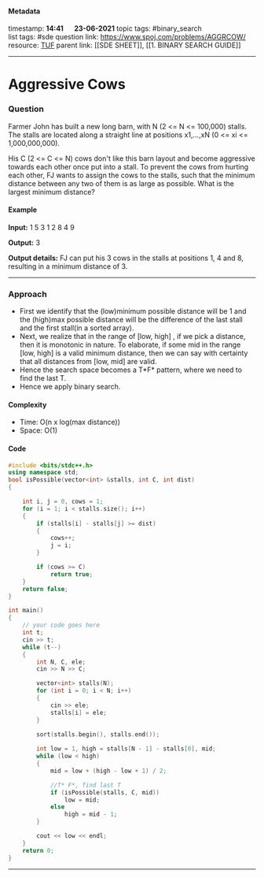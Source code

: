 #### Metadata

timestamp: **14:41**  &emsp;  **23-06-2021**
topic tags: #binary_search  
list tags: #sde 
question link: https://www.spoj.com/problems/AGGRCOW/
resource: [TUF](https://www.youtube.com/watch?v=wSOfYesTBRk&list=PLgUwDviBIf0p4ozDR_kJJkONnb1wdx2Ma&index=71)
parent link: [[SDE SHEET]], [[1. BINARY SEARCH GUIDE]]

---

# Aggressive Cows

### Question

Farmer John has built a new long barn, with N (2 <= N <= 100,000) stalls. The stalls are located along a straight line at positions x1,...,xN (0 <= xi <= 1,000,000,000).  
  
His C (2 <= C <= N) cows don't like this barn layout and become aggressive towards each other once put into a stall. To prevent the cows from hurting each other, FJ wants to assign the cows to the stalls, such that the minimum distance between any two of them is as large as possible. What is the largest minimum distance?

#### Example

**Input:**
1
5 3
1
2
8
4
9

**Output:**
3

**Output details:**
FJ can put his 3 cows in the stalls at positions 1, 4 and 8,  
resulting in a minimum distance of 3.

---


### Approach
- First we identify that the (low)minimum possible distance will be 1 and the (high)max possible distance will be the difference of the last stall and the first stall(in a sorted array).
- Next, we realize that in the range of [low, high] , if we pick a distance, then it is monotonic in nature. To elaborate, if some mid in the range [low, high] is a valid minimum distance, then we can say with certainty that all distances from [low, mid] are valid.
- Hence the search space becomes a T\*F\* pattern, where we need to find the last T.
- Hence we apply binary search.

#### Complexity
- Time: O(n x log(max distance))
- Space: O(1)

#### Code

``` cpp
#include <bits/stdc++.h>
using namespace std;
bool isPossible(vector<int> &stalls, int C, int dist)
{

    int i, j = 0, cows = 1;
    for (i = 1; i < stalls.size(); i++)
    {
        if (stalls[i] - stalls[j] >= dist)
        {
            cows++;
            j = i;
        }

        if (cows >= C)
            return true;
    }
    return false;
}

int main()
{
    // your code goes here
    int t;
    cin >> t;
    while (t--)
    {
        int N, C, ele;
        cin >> N >> C;

        vector<int> stalls(N);
        for (int i = 0; i < N; i++)
        {
            cin >> ele;
            stalls[i] = ele;
        }
		
        sort(stalls.begin(), stalls.end());

        int low = 1, high = stalls[N - 1] - stalls[0], mid;
        while (low < high)
        {
            mid = low + (high - low + 1) / 2;

            //T* F*, find last T
            if (isPossible(stalls, C, mid))
                low = mid;
            else
                high = mid - 1;
        }

        cout << low << endl;
    }
    return 0;
}

```

---


